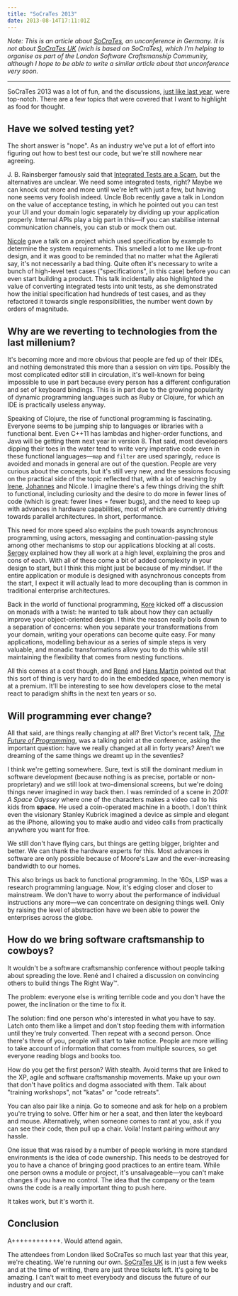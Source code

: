 ```yaml
---
title: "SoCraTes 2013"
date: 2013-08-14T17:11:01Z
---
```


*Note: This is an article about
[SoCraTes](http://socrates-conference.de/), an unconference in Germany.
It is not about [SoCraTes UK](http://socratesuk.org/) (wich is based on
SoCraTes), which I'm helping to organise as part of the London Software
Craftsmanship Community, although I hope to be able to write a similar
article about that unconference very soon.*

* * * * *

SoCraTes 2013 was a lot of fun, and the discussions, [just like last
year](http://monospacedmonologues.com/post/29559774168/socrates-2012),
were top-notch. There are a few topics that were covered that I want to
highlight as food for thought.

<!--more-->

Have we solved testing yet?
---------------------------

The short answer is "nope". As an industry we've put a lot of effort
into figuring out how to best test our code, but we're still nowhere
near agreeing.

J. B. Rainsberger famously said that [Integrated Tests are a
Scam](http://blog.thecodewhisperer.com/2010/10/16/integrated-tests-are-a-scam/),
but the alternatives are unclear. We need some integrated tests, right?
Maybe we can knock out more and more until we're left with just a few,
but having none seems very foolish indeed. Uncle Bob recently gave a
talk in London on the value of acceptance testing, in which he pointed
out you can test your UI and your domain logic separately by dividing up
your application properly. Internal APIs play a big part in this—if you
can stabilise internal communication channels, you can stub or mock them
out.

[Nicole](https://twitter.com/NicoleRauch) gave a talk on a project which
used specification by example to determine the system requirements. This
smelled a lot to me like up-front design, and it was good to be reminded
that no matter what the Agilerati say, it's not necessarily a bad thing.
Quite often it's necessary to write a bunch of high-level test cases
("specifications", in this case) before you can even start building a
product. This talk incidentally also highlighted the value of converting
integrated tests into unit tests, as she demonstrated how the initial
specification had hundreds of test cases, and as they refactored it
towards single responsibilities, the number went down by orders of
magnitude.

Why are we reverting to technologies from the last millenium?
-------------------------------------------------------------

It's becoming more and more obvious that people are fed up of their
IDEs, and nothing demonstrated this more than a session on *vim* tips.
Possibly the most complicated editor still in circulation, it's
well-known for being impossible to use in part because every person has
a different configuration and set of keyboard bindings. This is in part
due to the growing popularity of dynamic programming languages such as
Ruby or Clojure, for which an IDE is practically useless anyway.

Speaking of Clojure, the rise of functional programming is fascinating.
Everyone seems to be jumping ship to languages or libraries with a
functional bent. Even C++11 has lambdas and higher-order functions, and
Java will be getting them next year in version 8. That said, most
developers dipping their toes in the water tend to write very imperative
code even in these functional languages—`map` and `filter` are used
sparingly, `reduce` is avoided and monads in general are out of the
question. People are very curious about the concepts, but it's still
very new, and the sessions focusing on the practical side of the topic
reflected that, with a lot of teaching by
[Irene](https://twitter.com/foxciel),
[Johannes](https://twitter.com/Ookami86) and Nicole. I imagine there's a
few things driving the shift to functional, including curiosity and the
desire to do more in fewer lines of code (which is great: fewer lines =
fewer bugs), and the need to keep up with advances in hardware
capabilities, most of which are currently driving towards parallel
architectures. In short, performance.

This need for more speed also explains the push towards asynchronous
programming, using actors, messaging and continuation-passing style
among other mechanisms to stop our applications blocking at all costs.
[Sergey](https://twitter.com/sshiskin) explained how they all work at a
high level, explaining the pros and cons of each. With all of these come
a bit of added complexity in your design to start, but I think this
might just be because of my mindset. If the entire application or module
is designed with asynchronous concepts from the start, I expect it will
actually lead to more decoupling than is common in traditional
enterprise architectures.

Back in the world of functional programming,
[Kore](https://twitter.com/korend) kicked off a discussion on monads
with a twist: he wanted to talk about how they can actually improve your
object-oriented design. I think the reason really boils down to a
separation of concerns: when you separate your transformations from your
domain, writing your operations can become quite easy. For many
applications, modelling behaviour as a series of simple steps is very
valuable, and monadic transformations allow you to do this while still
maintaining the flexibility that comes from nesting functions.

All this comes at a cost though, and
[René](https://twitter.com/embedjourneyman) and [Hans
Martin](https://twitter.com/hmkern99) pointed out that this sort of
thing is very hard to do in the embedded space, when memory is at a
premium. It'll be interesting to see how developers close to the metal
react to paradigm shifts in the next ten years or so.

Will programming ever change?
-----------------------------

All that said, are things really changing at all? Bret Victor's recent
talk, [*The Future of Programming*](http://worrydream.com/dbx/), was a
talking point at the conference, asking the important question: have we
really changed at all in forty years? Aren't we dreaming of the same
things we dreamt up in the seventies?

I think we're getting somewhere. Sure, text is still the dominant medium
in software development (because nothing is as precise, portable or
non-proprietary) and we still look at two-dimensional screens, but we're
doing things never imagined in way back then. I was reminded of a scene
in *2001: A Space Odyssey* where one of the characters makes a video
call to his kids from **space**. He used a coin-operated machine in a
booth. I don't think even the visionary Stanley Kubrick imagined a
device as simple and elegant as the iPhone, allowing you to make audio
and video calls from practically anywhere you want for free.

We still don't have flying cars, but things are getting bigger, brighter
and better. We can thank the hardware experts for this. Most advances in
software are only possible because of Moore's Law and the
ever-increasing bandwidth to our homes.

This also brings us back to functional programming. In the '60s, LISP
was a research programming language. Now, it's edging closer and closer
to mainstream. We don't have to worry about the performance of
individual instructions any more—we can concentrate on designing things
well. Only by raising the level of abstraction have we been able to
power the enterprises across the globe.

How do we bring software craftsmanship to cowboys?
--------------------------------------------------

It wouldn't be a software craftsmanship conference without people
talking about spreading the love. René and I chaired a discussion on
convincing others to build things The Right Way™.

The problem: everyone else is writing terrible code and you don't have
the power, the inclination or the time to fix it.

The solution: find one person who's interested in what you have to say.
Latch onto them like a limpet and don't stop feeding them with
information until they're truly converted. Then repeat with a second
person. Once there's three of you, people will start to take notice.
People are more willing to take account of information that comes from
multiple sources, so get everyone reading blogs and books too.

How do you get the first person? With stealth. Avoid terms that are
linked to the XP, agile and software craftsmanship movements. Make up
your own that don't have politics and dogma associated with them. Talk
about "training workshops", not "katas" or "code retreats".

You can also pair like a ninja. Go to someone and ask for help on a
problem you're trying to solve. Offer him or her a seat, and then later
the keyboard and mouse. Alternatively, when someone comes to rant at
you, ask if you can see their code, then pull up a chair. Voila! Instant
pairing without any hassle.

One issue that was raised by a number of people working in more standard
environments is the idea of code ownership. This needs to be destroyed
for you to have a chance of bringing good practices to an entire team.
While one person owns a module or project, it's unsalvageable—you can't
make changes if you have no control. The idea that the company or the
team owns the code is a really important thing to push here.

It takes work, but it's worth it.

Conclusion
----------

A++++++++++++. Would attend again.

The attendees from London liked SoCraTes so much last year that this
year, we're cheating. We're running our own. [SoCraTes
UK](http://socratesuk.org/) is in just a few weeks and at the time of
writing, there are just three tickets left. It's going to be amazing. I
can't wait to meet everybody and discuss the future of our industry and
our craft.
